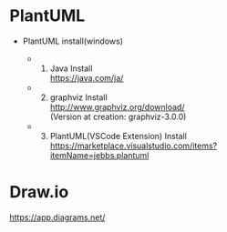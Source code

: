 
# PlantUML

* PlantUML install(windows)  

  * 1. Java Install  
  https://java.com/ja/  

  * 2. graphviz Install  
  http://www.graphviz.org/download/  
  (Version at creation: graphviz-3.0.0)  

  * 3. PlantUML(VSCode Extension) Install  
  https://marketplace.visualstudio.com/items?itemName=jebbs.plantuml  


# Draw.io

https://app.diagrams.net/

